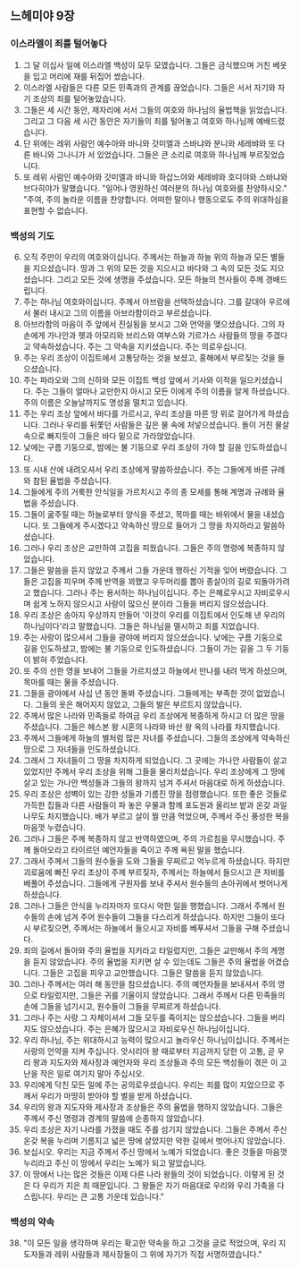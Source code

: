## 느헤미야 9장

### 이스라엘이 죄를 털어놓다
1. 그 달 이십사 일에 이스라엘 백성이 모두 모였습니다. 그들은 금식했으며 거친 베옷을 입고 머리에 재를 뒤집어 썼습니다.
2. 이스라엘 사람들은 다른 모든 민족과의 관계를 끊었습니다. 그들은 서서 자기와 자기 조상의 죄를 털어놓았습니다.
3. 그들은 세 시간 동안, 제자리에 서서 그들의 여호와 하나님의 율법책을 읽었습니다. 그리고 그 다음 세 시간 동안은 자기들의 죄를 털어놓고 여호와 하나님께 예배드렸습니다.
4. 단 위에는 레위 사람인 예수아와 바니와 갓미엘과 스바냐와 분니와 세레뱌와 또 다른 바니와 그나니가 서 있었습니다. 그들은 큰 소리로 여호와 하나님께 부르짖었습니다.
5. 또 레위 사람인 예수아와 갓미엘과 바니와 하삽느야와 세레뱌와 호디야와 스바냐와 브다히야가 말했습니다. "일어나 영원하신 여러분의 하나님 여호와를 찬양하시오." "주여, 주의 놀라운 이름을 찬양합니다. 어떠한 말이나 행동으로도 주의 위대하심을 표현할 수 없습니다.
### 백성의 기도
6. 오직 주만이 우리의 여호와이십니다. 주께서는 하늘과 하늘 위의 하늘과 모든 별들을 지으셨습니다. 땅과 그 위의 모든 것을 지으시고 바다와 그 속의 모든 것도 지으셨습니다. 그리고 모든 것에 생명을 주셨습니다. 모든 하늘의 천사들이 주께 경배드립니다.
7. 주는 하나님 여호와이십니다. 주께서 아브람을 선택하셨습니다. 그를 갈대아 우르에서 불러 내시고 그의 이름을 아브라함이라고 부르셨습니다.
8. 아브라함의 마음이 주 앞에서 진실됨을 보시고 그와 언약을 맺으셨습니다. 그의 자손에게 가나안과 헷과 아모리와 브리스와 여부스와 기르가스 사람들의 땅을 주겠다고 약속하셨습니다. 주는 그 약속을 지키셨습니다. 주는 의로우십니다.
9. 주는 우리 조상이 이집트에서 고통당하는 것을 보셨고, 홍해에서 부르짖는 것을 들으셨습니다.
10. 주는 파라오와 그의 신하와 모든 이집트 백성 앞에서 기사와 이적을 일으키셨습니다. 주는 그들이 얼마나 교만한지 아시고 모든 이에게 주의 이름을 알게 하셨습니다. 주의 이름은 오늘날까지도 명성을 떨치고 있습니다.
11. 주는 우리 조상 앞에서 바다를 가르시고, 우리 조상을 마른 땅 위로 걸어가게 하셨습니다. 그러나 우리를 뒤쫓던 사람들은 깊은 물 속에 처넣으셨습니다. 돌이 거친 물살 속으로 빠지듯이 그들은 바다 밑으로 가라앉았습니다.
12. 낮에는 구름 기둥으로, 밤에는 불 기둥으로 우리 조상이 가야 할 길을 인도하셨습니다.
13. 또 시내 산에 내려오셔서 우리 조상에게 말씀하셨습니다. 주는 그들에게 바른 규례와 참된 율법을 주셨습니다.
14. 그들에게 주의 거룩한 안식일을 가르치시고 주의 종 모세를 통해 계명과 규례와 율법을 주셨습니다.
15. 그들이 굶주릴 때는 하늘로부터 양식을 주셨고, 목마를 때는 바위에서 물을 내셨습니다. 또 그들에게 주시겠다고 약속하신 땅으로 들어가 그 땅을 차지하라고 말씀하셨습니다.
16. 그러나 우리 조상은 교만하여 고집을 피웠습니다. 그들은 주의 명령에 복종하지 않았습니다.
17. 그들은 말씀을 듣지 않았고 주께서 그들 가운데 행하신 기적을 잊어 버렸습니다. 그들은 고집을 피우며 주께 반역을 꾀했고 우두머리를 뽑아 종살이의 길로 되돌아가려고 했습니다. 그러나 주는 용서하는 하나님이십니다. 주는 은혜로우시고 자비로우시며 쉽게 노하지 않으시고 사랑이 많으신 분이라 그들을 버리지 않으셨습니다.
18. 우리 조상은 송아지 우상까지 만들어 '이것이 우리를 이집트에서 인도해 낸 우리의 하나님이다'라고 말했습니다. 그들은 하나님을 멸시하고 죄를 지었습니다.
19. 주는 사랑이 많으셔서 그들을 광야에 버리지 않으셨습니다. 낮에는 구름 기둥으로 길을 인도하셨고, 밤에는 불 기둥으로 인도하셨습니다. 그들이 가는 길을 그 두 기둥이 밝혀 주었습니다.
20. 또 주의 선한 영을 보내어 그들을 가르치셨고 하늘에서 만나를 내려 먹게 하셨으며, 목마를 때는 물을 주셨습니다.
21. 그들을 광야에서 사십 년 동안 돌봐 주셨습니다. 그들에게는 부족한 것이 없었습니다. 그들의 옷은 해어지지 않았고, 그들의 발은 부르트지 않았습니다.
22. 주께서 많은 나라와 민족들로 하여금 우리 조상에게 복종하게 하시고 더 많은 땅을 주셨습니다. 그들은 헤스본 왕 시혼의 나라와 바산 왕 옥의 나라를 차지했습니다.
23. 주께서 그들에게 하늘의 별처럼 많은 자녀를 주셨습니다. 그들의 조상에게 약속하신 땅으로 그 자녀들을 인도하셨습니다.
24. 그래서 그 자녀들이 그 땅을 차지하게 되었습니다. 그 곳에는 가나안 사람들이 살고 있었지만 주께서 우리 조상을 위해 그들을 물리치셨습니다. 우리 조상에게 그 땅에 살고 있는 가나안 백성들과 그들의 왕까지 넘겨 주셔서 마음대로 하게 하셨습니다.
25. 우리 조상은 성벽이 있는 강한 성들과 기름진 땅을 점령했습니다. 또한 좋은 것들로 가득한 집들과 다른 사람들이 파 놓은 우물과 함께 포도원과 올리브 밭과 온갖 과일나무도 차지했습니다. 배가 부르고 살이 찔 만큼 먹었으며, 주께서 주신 풍성한 복을 마음껏 누렸습니다.
26. 그러나 그들은 주께 복종하지 않고 반역하였으며, 주의 가르침을 무시했습니다. 주께 돌아오라고 타이르던 예언자들을 죽이고 주께 욕된 말을 했습니다.
27. 그래서 주께서 그들의 원수들을 도와 그들을 무찌르고 억누르게 하셨습니다. 하지만 괴로움에 빠진 우리 조상이 주께 부르짖자, 주께서는 하늘에서 들으시고 큰 자비를 베풀어 주셨습니다. 그들에게 구원자를 보내 주셔서 원수들의 손아귀에서 벗어나게 하셨습니다.
28. 그러나 그들은 안식을 누리자마자 또다시 악한 일을 행했습니다. 그래서 주께서 원수들의 손에 넘겨 주어 원수들이 그들을 다스리게 하셨습니다. 하지만 그들이 또다시 부르짖으면, 주께서는 하늘에서 들으시고 자비를 베푸셔서 그들을 구해 주셨습니다.
29. 죄의 길에서 돌아와 주의 율법을 지키라고 타일렀지만, 그들은 교만해서 주의 계명을 듣지 않았습니다. 주의 율법을 지키면 살 수 있는데도 그들은 주의 율법을 어겼습니다. 그들은 고집을 피우고 교만했습니다. 그들은 말씀을 듣지 않았습니다.
30. 그러나 주께서는 여러 해 동안을 참으셨습니다. 주의 예언자들을 보내셔서 주의 영으로 타일렀지만, 그들은 귀를 기울이지 않았습니다. 그래서 주께서 다른 민족들의 손에 그들을 넘기시고, 원수들이 그들을 무찌르게 하셨습니다.
31. 그러나 주는 사랑 그 자체이셔서 그들 모두를 죽이지는 않으셨습니다. 그들을 버리지도 않으셨습니다. 주는 은혜가 많으시고 자비로우신 하나님이십니다.
32. 우리 하나님, 주는 위대하시고 능력이 많으시고 놀라우신 하나님이십니다. 주께서는 사랑의 언약을 지켜 주십니다. 앗시리아 왕 때로부터 지금까지 당한 이 고통, 곧 우리 왕과 지도자와 제사장과 예언자와 우리 조상들과 주의 모든 백성들이 겪은 이 고난을 작은 일로 여기지 말아 주십시오.
33. 우리에게 닥친 모든 일에 주는 공의로우셨습니다. 우리는 죄를 많이 지었으므로 주께서 우리가 마땅히 받아야 할 벌을 받게 하셨습니다.
34. 우리의 왕과 지도자와 제사장과 조상들은 주의 율법을 행하지 않았습니다. 그들은 주께서 주신 명령과 경계의 말씀에 순종하지 않았습니다.
35. 우리 조상은 자기 나라를 가졌을 때도 주를 섬기지 않았습니다. 그들은 주께서 주신 온갖 복을 누리며 기름지고 넓은 땅에 살았지만 악한 길에서 벗어나지 않았습니다.
36. 보십시오. 우리는 지금 주께서 주신 땅에서 노예가 되었습니다. 좋은 것들을 마음껏 누리라고 주신 이 땅에서 우리는 노예가 되고 말았습니다.
37. 이 땅에서 나는 많은 것들은 이제 다른 나라 왕들의 것이 되었습니다. 이렇게 된 것은 다 우리가 지은 죄 때문입니다. 그 왕들은 자기 마음대로 우리와 우리 가축을 다스립니다. 우리는 큰 고통 가운데 있습니다."
### 백성의 약속
38. "이 모든 일을 생각하며 우리는 확고한 약속을 하고 그것을 글로 적었으며, 우리 지도자들과 레위 사람들과 제사장들이 그 위에 자기가 직접 서명하였습니다."